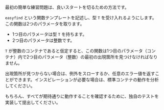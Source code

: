 最初の簡単な練習問題は、良いスタートを切るための方法です。

`easyfind` という関数テンプレートを記述し、型 `T` を受け入れるようにします。  この関数は2つのパラメータを取ります。

* 1つ目のパラメータは型 `T` を持ちます。
* 2つ目のパラメータは整数です。

`T` が整数のコンテナであると仮定すると、この関数は1つ目のパラメータ（コンテナ）内で2つ目のパラメータ（整数）の最初の出現箇所を見つけなければなりません。

出現箇所が見つからない場合は、例外をスローするか、任意のエラー値を返すことができます。インスピレーションが必要な場合は、標準コンテナの動作を分析してください。

もちろん、すべてが期待通りに動作することを確認するために、独自のテストを実装して提出してください。

